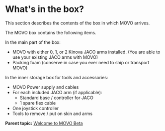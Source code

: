 # What's in the box?

This section describes the contents of the box in which MOVO arrives.

The MOVO box contains the following items.

In the main part of the box:

-   MOVO with either 0, 1, or 2 Kinova JACO arms installed. \(You are able to use your existing JACO arms with MOVO\)
-   Packing foam \(conserve in case you ever need to ship or transport MOVO\)

In the inner storage box for tools and accessories:

-   MOVO Power supply and cables
-   For each included JACO arm \(if applicable\):
    -   Standard base / controller for JACO
    -   1 spare flex cable
-   One joystick controller
-   Tools to remove / put on skin and arms

**Parent topic:** [Welcome to MOVO Beta](../Concepts/c_welcome_to_movo_beta.md)

